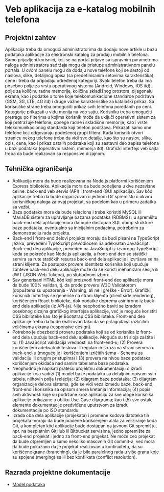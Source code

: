 # Veb aplikacija za e-katalog mobilnih telefona

## Projektni zahtev

Aplikacija treba da omogući administratorima da dodaju nove artikle u bazu podataka aplikacije za elektronski katalog za prodaju mobilnih telefona. Samo prijavljeni korisnici, koji se na portal prijave sa ispravnim parametrima naloga administratora sadržaja mogu da pristupe administrativnom panelu portala. U ovom panelu mogu da dodaju nove telefone koji se sastoji od naslova, slike, detaljnog opisa (sa predefinisanim setovima karakteristika), cene i treba da pripadaju određenoj kategoriji. Svaki telefon treba da ima posebno polje za vrstu operativnog sistema (Android, Windows, iOS itd), polje za količinu radne memorije, količinu skladišnog prostora, dijagonalu ekrana, kao i podatke o tome koje telekomunikacione standarde podržava (GSM, 3G, LTE, 4G itd) i druge važne karakteristike za kataloški prikaz. Sa korisničke strane treba omogućiti prikaz svih telefona poređanih po ceni. Kategorije prikazati u vidu menija na veb sajtu. Korisniku treba omogućiti pretragu po filterima u kojima korisnik može da uključi operativni sistem za koji pretražuje telefone, opsege radne i skladišne memorije, kao i vrste telekomunikacionog standarda koji telefon podržava. Prikazati samo one telefone koji odgovaraju podešenoj grupi filtera. Kada korisnik otvori stranicu nekog telefona treba da vidi sve detalje, kao što su naslov, slika, opis, cena, kao i prikaz ostalih podataka koji su sastavni deo zapisa telefona u bazi podataka (operativni sistem, memorija itd). Grafički interfejs veb sajta treba da bude realizovan sa responsive dizajnom.

## Tehnička ograničenja

- Aplikacija mora da bude realizovana na Node.js platformi korišćenjem Express biblioteke. Aplikacija mora da bude podeljena u dve nezavisne celine: back-end veb servis (API) i front-end (GUI aplikacija). Sav kôd aplikacije treba da bude organizovan u jednom Git spremištu u okviru korisničkog naloga za ovaj projekat, sa podelom kao u primeru zadatka sa vežbi.
- Baza podataka mora da bude relaciona i treba koristiti MySQL ili MariaDB sistem za upravljanje bazama podataka (RDBMS) i u spremištu back-end dela aplikacije mora da bude dostupan SQL dump strukture baze podataka, eventualno sa inicijalnim podacima, potrebnim za demonstraciju rada projekta.
- Back-end i front-end delovi projekta moraju da budi pisani na TypeScript jeziku, prevedeni TypeScript prevodiocem na adekvatan JavaScript. Back-end deo aplikacije, preveden na JavaScript iz izvornog TypeScript koda se pokreće kao Node.js aplikacija, a front-end deo se statički servira sa rute statičkih resursa back-end dela aplikacije i izvršava se na strani klijenta. Za postupak provere identiteta korisnika koji upućuje zahteve back-end delu aplikacije može da se koristi mehanizam sesija ili JWT (JSON Web Tokena), po slobodnom izboru.
- Sav generisani HTML kôd koji proizvodi front-end deo aplikacije mora da bude 100% validan, tj. da prođe proveru W3C Validatorom (dopuštena su upozorenja - Warning, ali ne i greške - Error). Grafički korisnički interfejs se generiše na strani klijenta (client side rendering), korišćenjem React biblioteke, dok podatke doprema asinhrono iz back-end dela aplikacije (iz API-ja). Nije neophodno baviti se izradom posebnog dizajna grafičkog interfejsa aplikacije, već je moguće koristiti CSS biblioteke kao što je Bootstrap CSS biblioteka. Front-end deo aplikacije treba da bude realizovan tako da se prilagođava različitim veličinama ekrana (responsive design).
- Potrebno je obezbediti proveru podataka koji se od korisnika iz front-end dela upućuju back-end delu aplikacije. Moguća su tri sloja zaštite i to: (1) JavaScript validacija vrednosti na front-end-u; (2) Provera korišćenjem adekvatnih testova ili regularnih izraza na strani servera u back-end-u (moguće je i korišćenjem izričitih šema - Schema za validaciju ili drugim pristupima) i (3) provera na nivou baze podataka korišćenjem okidača nad samim tabelama baze podataka.
- Neophodno je napisati prateću projektnu dokumentaciju o izradi aplikacije koja sadrži (1) model baze podataka sa detaljnim opisom svih tabela, njihovih polja i relacija; (2) dijagram baze podataka; (3) dijagram organizacije delova sistema, gde se vidi veza između baze, back-end, front-end i korisnika sa opisom smera kretanja informacija; (4) popis svih aktivnosti koje su podržane kroz aplikaciju za sve uloge korisnika aplikacije prikazane u obliku Use-Case dijagrama; kao i (5) sve ostale elemente dokumentacije predviđene uputstvom za izradu dokumentacije po ISO standardu.
- Izrada oba dela aplikacije (projekata) i promene kodova datoteka tih projekata moraju da bude praćene korišćenjem alata za verziranje koda Git, a kompletan kôd aplikacije bude dostupan na javnom Git spremištu, npr. na besplatnim GitHub ili Bitbucket servisima, jedno spremište za back-end projekat i jedno za front-end projekat. Ne može ceo projekat da bude otpremljen u samo nekoliko masovnih Git commit-a, već mora da bude pokazano da je projekat realizovan u kontinuitetu, da su korišćene grane (branching), da je bilo paralelnog rada u više grana koje su spojene (merging) sa ili bez konflikata (conflict resolution).

## Razrada projektne dokumentacije

- [Model podataka](./Database-model.md)
